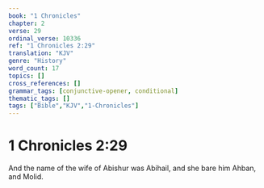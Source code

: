```yaml
---
book: "1 Chronicles"
chapter: 2
verse: 29
ordinal_verse: 10336
ref: "1 Chronicles 2:29"
translation: "KJV"
genre: "History"
word_count: 17
topics: []
cross_references: []
grammar_tags: [conjunctive-opener, conditional]
thematic_tags: []
tags: ["Bible","KJV","1-Chronicles"]
---
```


# 1 Chronicles 2:29

And the name of the wife of Abishur was Abihail, and she bare him Ahban, and Molid.
